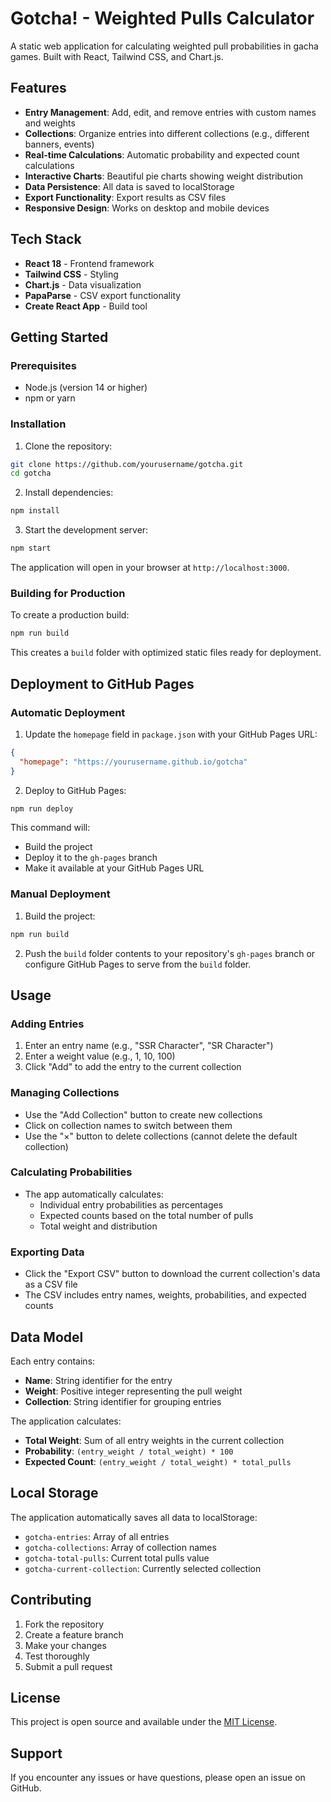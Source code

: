 # Gotcha! - Weighted Pulls Calculator

A static web application for calculating weighted pull probabilities in gacha games. Built with React, Tailwind CSS, and Chart.js.

## Features

- **Entry Management**: Add, edit, and remove entries with custom names and weights
- **Collections**: Organize entries into different collections (e.g., different banners, events)
- **Real-time Calculations**: Automatic probability and expected count calculations
- **Interactive Charts**: Beautiful pie charts showing weight distribution
- **Data Persistence**: All data is saved to localStorage
- **Export Functionality**: Export results as CSV files
- **Responsive Design**: Works on desktop and mobile devices

## Tech Stack

- **React 18** - Frontend framework
- **Tailwind CSS** - Styling
- **Chart.js** - Data visualization
- **PapaParse** - CSV export functionality
- **Create React App** - Build tool

## Getting Started

### Prerequisites

- Node.js (version 14 or higher)
- npm or yarn

### Installation

1. Clone the repository:
```bash
git clone https://github.com/yourusername/gotcha.git
cd gotcha
```

2. Install dependencies:
```bash
npm install
```

3. Start the development server:
```bash
npm start
```

The application will open in your browser at `http://localhost:3000`.

### Building for Production

To create a production build:

```bash
npm run build
```

This creates a `build` folder with optimized static files ready for deployment.

## Deployment to GitHub Pages

### Automatic Deployment

1. Update the `homepage` field in `package.json` with your GitHub Pages URL:
```json
{
  "homepage": "https://yourusername.github.io/gotcha"
}
```

2. Deploy to GitHub Pages:
```bash
npm run deploy
```

This command will:
- Build the project
- Deploy it to the `gh-pages` branch
- Make it available at your GitHub Pages URL

### Manual Deployment

1. Build the project:
```bash
npm run build
```

2. Push the `build` folder contents to your repository's `gh-pages` branch or configure GitHub Pages to serve from the `build` folder.

## Usage

### Adding Entries

1. Enter an entry name (e.g., "SSR Character", "SR Character")
2. Enter a weight value (e.g., 1, 10, 100)
3. Click "Add" to add the entry to the current collection

### Managing Collections

- Use the "Add Collection" button to create new collections
- Click on collection names to switch between them
- Use the "×" button to delete collections (cannot delete the default collection)

### Calculating Probabilities

- The app automatically calculates:
  - Individual entry probabilities as percentages
  - Expected counts based on the total number of pulls
  - Total weight and distribution

### Exporting Data

- Click the "Export CSV" button to download the current collection's data as a CSV file
- The CSV includes entry names, weights, probabilities, and expected counts

## Data Model

Each entry contains:
- **Name**: String identifier for the entry
- **Weight**: Positive integer representing the pull weight
- **Collection**: String identifier for grouping entries

The application calculates:
- **Total Weight**: Sum of all entry weights in the current collection
- **Probability**: `(entry_weight / total_weight) * 100`
- **Expected Count**: `(entry_weight / total_weight) * total_pulls`

## Local Storage

The application automatically saves all data to localStorage:
- `gotcha-entries`: Array of all entries
- `gotcha-collections`: Array of collection names
- `gotcha-total-pulls`: Current total pulls value
- `gotcha-current-collection`: Currently selected collection

## Contributing

1. Fork the repository
2. Create a feature branch
3. Make your changes
4. Test thoroughly
5. Submit a pull request

## License

This project is open source and available under the [MIT License](LICENSE).

## Support

If you encounter any issues or have questions, please open an issue on GitHub. 